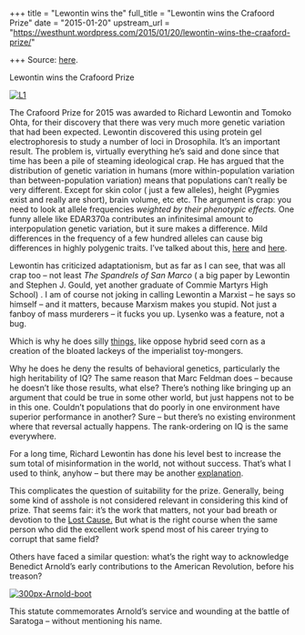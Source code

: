 +++
title = "Lewontin wins the"
full_title = "Lewontin wins the Crafoord Prize"
date = "2015-01-20"
upstream_url = "https://westhunt.wordpress.com/2015/01/20/lewontin-wins-the-craaford-prize/"

+++
Source: [here](https://westhunt.wordpress.com/2015/01/20/lewontin-wins-the-craaford-prize/).

Lewontin  wins the Crafoord Prize

[![L1](https://westhunt.files.wordpress.com/2015/01/l1.jpg?w=640)](https://westhunt.files.wordpress.com/2015/01/l1.jpg)

The Crafoord Prize for 2015 was awarded to Richard Lewontin and Tomoko
Ohta, for their discovery that there was very much more genetic
variation that had been expected. Lewontin discovered this using
protein gel electrophoresis to study a number of loci in Drosophila.
It’s an important result. The problem is, virtually everything he’s
said and done since that time has been a pile of steaming ideological
crap. He has argued that the distribution of genetic variation in
humans (more within-population variation than between-population
variation) means that populations can’t really be very different.
Except for skin color ( just a few alleles), height (Pygmies exist and
really are short), brain volume, etc etc. The argument is crap: you
need to look at allele frequencies *weighted by their phenotypic
effects.* One funny allele like EDAR370a contributes an infinitesimal
amount to interpopulation genetic variation, but it sure makes a
difference. Mild differences in the frequency of a few hundred alleles
can cause big differences in highly polygenic traits. I’ve talked about
this,
[here](https://westhunt.wordpress.com/2012/01/26/lewontins-argument/)
and
[here](https://westhunt.wordpress.com/2014/05/19/phenotypes-vs-genetic-statistics/).

Lewontin has criticized adaptationism, but as far as I can see, that
was all crap too – not least *The Spandrels of San Marco* ( a big paper
by Lewontin and Stephen J. Gould, yet another graduate of Commie
Martyrs High School) . I am of course not joking in calling Lewontin a
Marxist – he says so himself – and it matters, because Marxism makes you
stupid. Not just a fanboy of mass murderers – it fucks you up. Lysenko
was a feature, not a bug.

Which is why he does silly
[things,](https://westhunt.wordpress.com/2014/02/24/arguing-with-corn/)
like oppose hybrid seed corn as a creation of the bloated lackeys of the
imperialist toy-mongers.

Why he does he deny the results of behavioral genetics, particularly the
high heritability of IQ? The same reason that Marc Feldman does –
because he doesn’t like those results, what else? There’s nothing like
bringing up an argument that could be true in some other world, but just
happens not to be in this one. Couldn’t populations that do poorly in
one environment have superior performance in another? Sure – but
there’s no existing environment where that reversal actually happens.
The rank-ordering on IQ is the same everywhere.

For a long time, Richard Lewontin has done his level best to increase
the sum total of misinformation in the world, not without success.
That’s what I used to think, anyhow – but there may be another
[explanation](//westhunt.wordpress.com/2012/11/18/pearls-from-lewontin/).

This complicates the question of suitability for the prize. Generally,
being some kind of asshole is not considered relevant in considering
this kind of prize. That seems fair: it’s the work that matters, not
your bad breath or devotion to the [Lost
Cause.](http://cidc.library.cornell.edu/dof/sovunion/images/Stalin/demol.jpg)
But what is the right course when the same person who did the excellent
work spend most of his career trying to corrupt that same field?

Others have faced a similar question: what’s the right way to
acknowledge Benedict Arnold’s early contributions to the American
Revolution, before his treason?

[![300px-Arnold-boot](https://westhunt.files.wordpress.com/2015/01/300px-arnold-boot.jpg?w=640)](https://westhunt.files.wordpress.com/2015/01/300px-arnold-boot.jpg)

This statute commemorates Arnold’s service and wounding at the battle of
Saratoga – without mentioning his name.



